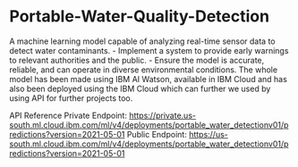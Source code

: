 # Portable-Water-Quality-Detection
A machine learning model capable of analyzing real-time  sensor data to detect water contaminants. - Implement a system to provide early warnings to relevant authorities  and the public. - Ensure the model is accurate, reliable, and can operate in diverse  environmental conditions. 
The whole model has been made using IBM AI Watson, available in IBM Cloud and has also been deployed using the IBM Cloud which can further we used by using API for further projects too.

API Reference
Private Endpoint: https://private.us-south.ml.cloud.ibm.com/ml/v4/deployments/portable_water_detectionv01/predictions?version=2021-05-01
Public Endpoint: https://us-south.ml.cloud.ibm.com/ml/v4/deployments/portable_water_detectionv01/predictions?version=2021-05-01


